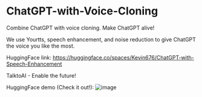 # ChatGPT-with-Voice-Cloning
Combine ChatGPT with voice cloning. Make ChatGPT alive!

We use Yourtts, speech enhancement, and noise reduction to give ChatGPT the voice you like the most.

HuggingFace link: https://huggingface.co/spaces/Kevin676/ChatGPT-with-Speech-Enhancement

TalktoAI - Enable the future!

HuggingFace demo (Check it out!):
![image](https://user-images.githubusercontent.com/126712357/229303111-d857869a-9c75-4691-9b33-6f938faf12e2.png)
